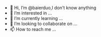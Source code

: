 - 👋 Hi, I’m @baierduo,I don't know anything
- 👀 I’m interested in ...
- 🌱 I’m currently learning ...
- 💞️ I’m looking to collaborate on ...
- 📫 How to reach me ...

<!---
baierduo/baierduo is a ✨ special ✨ repository because its `README.md` (this file) appears on your GitHub profile.
You can click the Preview link to take a look at your changes.
--->
